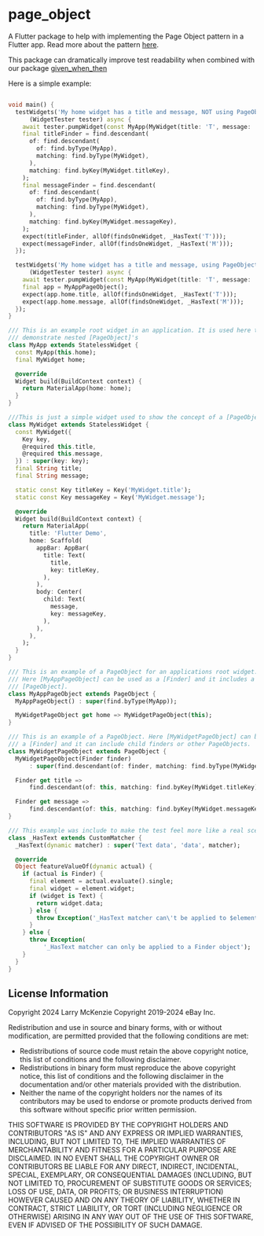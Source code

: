 # page_object

A Flutter package to help with implementing the Page Object pattern in a Flutter app. 
Read more about the pattern [here](https://martinfowler.com/bliki/PageObject.html).

This package can dramatically improve test readability when combined with our package [given_when_then](../given_when_then)

Here is a simple example:
```dart

void main() {
  testWidgets('My home widget has a title and message, NOT using PageObject',
      (WidgetTester tester) async {
    await tester.pumpWidget(const MyApp(MyWidget(title: 'T', message: 'M')));
    final titleFinder = find.descendant(
      of: find.descendant(
        of: find.byType(MyApp),
        matching: find.byType(MyWidget),
      ),
      matching: find.byKey(MyWidget.titleKey),
    );
    final messageFinder = find.descendant(
      of: find.descendant(
        of: find.byType(MyApp),
        matching: find.byType(MyWidget),
      ),
      matching: find.byKey(MyWidget.messageKey),
    );
    expect(titleFinder, allOf(findsOneWidget, _HasText('T')));
    expect(messageFinder, allOf(findsOneWidget, _HasText('M')));
  });

  testWidgets('My home widget has a title and message, using PageObject',
      (WidgetTester tester) async {
    await tester.pumpWidget(const MyApp(MyWidget(title: 'T', message: 'M')));
    final app = MyAppPageObject();
    expect(app.home.title, allOf(findsOneWidget, _HasText('T')));
    expect(app.home.message, allOf(findsOneWidget, _HasText('M')));
  });
}

/// This is an example root widget in an application. It is used here to
/// demonstrate nested [PageObject]'s
class MyApp extends StatelessWidget {
  const MyApp(this.home);
  final MyWidget home;

  @override
  Widget build(BuildContext context) {
    return MaterialApp(home: home);
  }
}

///This is just a simple widget used to show the concept of a [PageObject].
class MyWidget extends StatelessWidget {
  const MyWidget({
    Key key,
    @required this.title,
    @required this.message,
  }) : super(key: key);
  final String title;
  final String message;

  static const Key titleKey = Key('MyWidget.title');
  static const Key messageKey = Key('MyWidget.message');

  @override
  Widget build(BuildContext context) {
    return MaterialApp(
      title: 'Flutter Demo',
      home: Scaffold(
        appBar: AppBar(
          title: Text(
            title,
            key: titleKey,
          ),
        ),
        body: Center(
          child: Text(
            message,
            key: messageKey,
          ),
        ),
      ),
    );
  }
}

/// This is an example of a PageObject for an applications root widget.
/// Here [MyAppPageObject] can be used as a [Finder] and it includes a child
/// [PageObject].
class MyAppPageObject extends PageObject {
  MyAppPageObject() : super(find.byType(MyApp));

  MyWidgetPageObject get home => MyWidgetPageObject(this);
}

/// This is an example of a PageObject. Here [MyWidgetPageObject] can be used as
/// a [Finder] and it can include child finders or other PageObjects.
class MyWidgetPageObject extends PageObject {
  MyWidgetPageObject(Finder finder)
      : super(find.descendant(of: finder, matching: find.byType(MyWidget)));

  Finder get title =>
      find.descendant(of: this, matching: find.byKey(MyWidget.titleKey));

  Finder get message =>
      find.descendant(of: this, matching: find.byKey(MyWidget.messageKey));
}

/// This example was include to make the test feel more like a real scenario.
class _HasText extends CustomMatcher {
  _HasText(dynamic matcher) : super('Text data', 'data', matcher);

  @override
  Object featureValueOf(dynamic actual) {
    if (actual is Finder) {
      final element = actual.evaluate().single;
      final widget = element.widget;
      if (widget is Text) {
        return widget.data;
      } else {
        throw Exception('_HasText matcher can\'t be applied to $element');
      }
    } else {
      throw Exception(
          '_HasText matcher can only be applied to a Finder object');
    }
  }
}
```

## License Information

Copyright 2024 Larry McKenzie
Copyright 2019-2024 eBay Inc.

Redistribution and use in source and binary forms, with or without
modification, are permitted provided that the following conditions are
met:

- Redistributions of source code must retain the above copyright
  notice, this list of conditions and the following disclaimer.
- Redistributions in binary form must reproduce the above
  copyright notice, this list of conditions and the following disclaimer
  in the documentation and/or other materials provided with the
  distribution.
- Neither the name of the copyright holders nor the names of its
  contributors may be used to endorse or promote products derived from
  this software without specific prior written permission.

THIS SOFTWARE IS PROVIDED BY THE COPYRIGHT HOLDERS AND CONTRIBUTORS
"AS IS" AND ANY EXPRESS OR IMPLIED WARRANTIES, INCLUDING, BUT NOT
LIMITED TO, THE IMPLIED WARRANTIES OF MERCHANTABILITY AND FITNESS FOR
A PARTICULAR PURPOSE ARE DISCLAIMED. IN NO EVENT SHALL THE COPYRIGHT
OWNER OR CONTRIBUTORS BE LIABLE FOR ANY DIRECT, INDIRECT, INCIDENTAL,
SPECIAL, EXEMPLARY, OR CONSEQUENTIAL DAMAGES (INCLUDING, BUT NOT
LIMITED TO, PROCUREMENT OF SUBSTITUTE GOODS OR SERVICES; LOSS OF USE,
DATA, OR PROFITS; OR BUSINESS INTERRUPTION) HOWEVER CAUSED AND ON ANY
THEORY OF LIABILITY, WHETHER IN CONTRACT, STRICT LIABILITY, OR TORT
(INCLUDING NEGLIGENCE OR OTHERWISE) ARISING IN ANY WAY OUT OF THE USE
OF THIS SOFTWARE, EVEN IF ADVISED OF THE POSSIBILITY OF SUCH DAMAGE.

